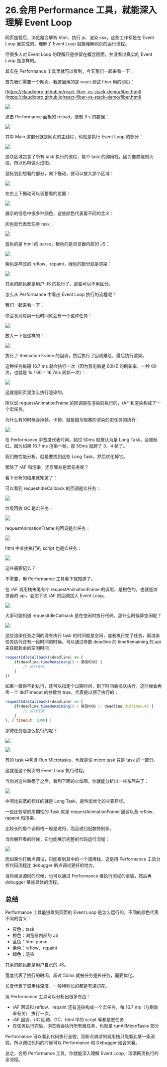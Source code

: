 # 26.会用 Performance 工具，就能深入理解 Event Loop

网页加载后，浏览器会解析 html、执行 js、渲染 css，这些工作都是在 Event Loop 里完成的，理解了 Event Loop 就能理解网页的运行流程。

但很多人对 Event Loop 的理解只是停留在概念层面，并没看过真实的 Event Loop 是怎样的。

其实在 Performance 工具里就可以看到，今天我们一起来看一下：

首先我们需要一个网页，我这里用的是 react 测试 fiber 用的网页：

[https://claudiopro.github.io/react-fiber-vs-stack-demo/fiber.html](https://claudiopro.github.io/react-fiber-vs-stack-demo/fiber.html)

![](./images/e4944e23d2381289f03861bed65e5b35.webp )

点击 Performance 面板的 reload，录制 3 s 的数据：

![](./images/c73de347f4f5d2682a37fa68972dc7e8.webp )

其中 Main 这部分就是网页的主线程，也就是执行 Event Loop 的部分：

![](./images/e77c785688d0f18f98e93609160f00db.webp )

这块区域包含了所有 task 执行的流程，每个 task 的调用栈，因为像燃烧的火焰，所以也叫做火焰图。

鼠标划到想看的部分，向下拖动，就可以放大那个区域：

![](./images/add7e891bfed6836d86af9a228475786.webp )

左右上下拖动可以调整看的位置：

![](./images/79b30085ff03f562fdd3ffd1c75c1713.webp )

展示的信息中很多种颜色，这些颜色代表着不同的含义：

灰色就代表宏任务 task：

![](./images/063434ebcaa54d3b3bba7393c1727fc3.webp )

蓝色的是 html 的 parse，橙色的是浏览器内部的 JS：

![](./images/b5f84c91068e891eb43cc1bfa1050d0a.webp )

紫色是样式的 reflow、repaint，绿色的部分就是渲染：

![](./images/86f4d936ab8481319fa60b5e45fdd4f6.webp )

其余的颜色都是用户 JS 的执行了，那些可以不用区分。

怎么从 Performance 中看出 Event Loop 执行的流程呢？

我们一起来看一下：

你会发现每隔一段时间就会有一个这种任务：

![](./images/75418b46def4404f5a0ab66b5f0ecbfa.webp )

放大一下是这样的：

![](./images/abf092d91417a6d9f1257bdc01a29034.webp )

执行了 Animation Frame 的回调，然后执行了回流重绘，最后执行渲染。

这种任务每隔 16.7 ms 就会执行一次（因为我电脑是 60HZ 的刷新率，一秒 60 次，也就是 1s / 60 = 16.7ms 刷新一次）：

![](./images/c3d203b8e7e3d41be90984f1b5773988.webp )

这就是网页里怎么执行渲染的。

所以说 requestAnimationFrame 的回调是在渲染前执行的，rAF 和渲染构成了一个宏任务。

为什么有的时候会掉帧、卡顿，就是因为阻塞的渲染的宏任务的执行：

![](./images/91d3f2dcd9132f3d3adfa21455bc791c.webp )

在 Performance 中宽度代表时间，超过 50ms 就被认为是 Long Task，会被标红。因为如果 16.7 ms 渲染一帧，那 50ms 就跨了 3、4 帧了。

我们做性能分析，就是要找到这些 Long Task，然后优化掉它。

那除了 rAF 和渲染，还有哪些是宏任务呢？

看下分析的结果就知道了：

可以看到 requestIdleCallback 的回调是宏任务：

![](./images/3eac8366e63b45d0385aac4bdfdaa643.webp )

垃圾回收 GC 是宏任务：

![](./images/9c0ee7b1df13987b16ea5074f28c9cc3.webp )

requestAnimationFrame 的回调是宏任务：

![](./images/f67d1ae401b6a08293a9f6031573f68c.webp )

html 中直接执行的 script 也是宏任务：

![](./images/44f059b5ae8c7a360ae02656f3718d10.webp )

这些需要记么？

不需要，用 Performance 工具看下就知道了。

在 rAF 调用栈末尾有个 requestAnimationFrame 的调用，是橙色的，也就是浏览器的 api，会把下次 rAF 的回调加入 Event Loop。

![](./images/1f75db9f6c7b0f9ceb1c5d75c18befdd.webp )

大家可能知道 requestIdleCallback 是在空闲时执行代码，那什么时候算空闲呢？

![](./images/11d7993be533387e7ccc0cbbf5503532.webp )

这些渲染任务之间的没有执行 task 的时间就是空闲，或者执行完了任务，离渲染任务执行还有一段时间的时候。可以通过参数 deadline 的 timeRemaining 的 api 来获取剩余的空闲时间：

```javascript
requestIdleCallback((deadline) => {
    if(deadline.timeRemaining() > 某段时间) {
        // 执行任务
    }
})
```
如果一直得不到执行，还可以指定个过期时间，到了时间会插队执行，这时候会再传一个 didTimeout 的参数为 true，代表是过期了执行的：

```javascript
requestIdleCallback((deadline) => {
    if(deadline.timeRemaining() > 某段时间 || deadline.didTimeout) {
        // 执行任务
    }
}, { timeout: 1000} )
```

那微任务是怎么执行的呢？

![](./images/8d5222fe55ef03d4ffb5bfbb6019c4fc.webp )


![](./images/a4966d55a554db81bd917f627ef6e1ae.webp )

有的 task 中包含 Run Microtasks，也就是说 micro task 只是 task 的一部分。

这就是这个网页的 Event Loop 执行过程。

当你对这些熟悉了之后，看到下面的火焰图，你就能分析出一些东西来了：

![](./images/fea420c6ae4ed367522a46df3bcdba39.webp )

中间比较宽的标红的就是 Long Task，是性能优化的主要目标。

一些比较窄的周期性的 Task 就是 requestAnimationFrame 回调以及 reflow、rapaint 和渲染。

比较长的那个调用栈一般是递归，而且递归层数特别多。

当你展开看的时候，它也能展示完整的代码运行流程：

![](./images/5cdc39c83dc6940df046f7871b09737b.webp )

而如果你打断点调试，只能看到其中的一个调用栈，这是用 Performance 工具分析代码流程比 debugger 断点调试更好的地方。

当你阅读源码的时候，也可以通过 Performance 看执行流程的全貌，然后再 debugger 某些具体的流程。

## 总结

Performance 工具能够看到网页的 Event Loop 是怎么运行的，不同的颜色代表不同的含义：

- 灰色：task
- 橙色：浏览器内部的 JS
- 蓝色：html parse
- 紫色：reflow、repaint
- 绿色：渲染

其余的颜色都是用户自己的 JS。

宽度代表了执行的时间，超过 50ms 就被任务是长任务，需要优化。

长度代表了调用栈深度，一般特别长的都是有递归在。

用 Performance 工具可以分析出很多东西：

- rAF 回调和 reflow、repaint 还有渲染构成一个宏任务，每 16.7 ms（与刷新率有关） 执行一次。
- rAF 回调、rIC 回调、GC、html 中的 script 等都是宏任务
- 在任务执行完后，浏览器会执行所有微任务，也就是 runAllMicroTasks 部分

Performance 可以看到代码执行全貌，而断点调试的调用栈只能看到某一条流程。所以调试代码的时候可以 Performance 和 Debugger 结合来看。

总之，会用 Performance 工具，你就能深入理解 Event Loop，理清网页执行的全流程。
